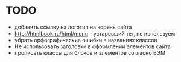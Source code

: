 # TODO
- добавить ссылку на логотип на корень сайта
- http://htmlbook.ru/html/menu - устаревший тег, не используем
- убрать орфографические ошибки в названиях классов
- Не использовать заголовки в оформлении элементов сайта
- прописать классы для блоков и элементов согласно БЭМ
